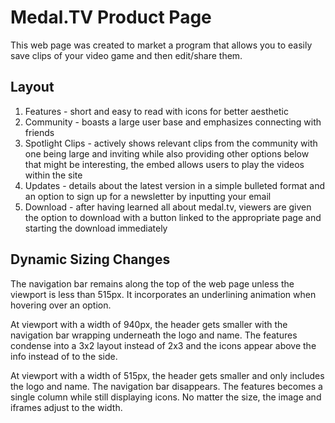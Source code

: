 # Medal.TV Product Page
This web page was created to market a program that allows you to easily save clips of your video game and then edit/share them.

## Layout
1. Features - short and easy to read with icons for better aesthetic
2. Community - boasts a large user base and emphasizes connecting with friends
3. Spotlight Clips - actively shows relevant clips from the community with one being large and inviting while also providing other options below that might be interesting, the embed allows users to play the videos within the site
4. Updates - details about the latest version in a simple bulleted format and an option to sign up for a newsletter by inputting your email
5. Download - after having learned all about medal.tv, viewers are given the option to download with a button linked to the appropriate page and starting the download immediately

## Dynamic Sizing Changes
The navigation bar remains along the top of the web page unless the viewport is less than 515px. It incorporates an underlining animation when hovering over an option.

At viewport with a width of 940px, the header gets smaller with the navigation bar wrapping underneath the logo and name. The features condense into a 3x2 layout instead of 2x3 and the icons appear above the info instead of to the side. 

At viewport with a width of 515px, the header gets smaller and only includes the logo and name. The navigation bar disappears. The features becomes a single column while still displaying icons.
No matter the size, the image and iframes adjust to the width.
